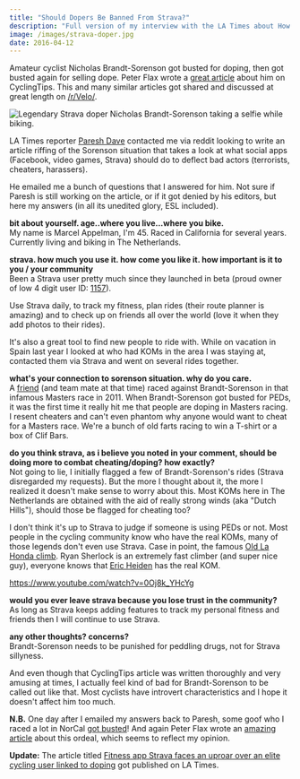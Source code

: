 ```yaml
---
title: "Should Dopers Be Banned From Strava?"
description: "Full version of my interview with the LA Times about How Strava should handle dopers on their platform."
image: /images/strava-doper.jpg
date: 2016-04-12
---
```

Amateur cyclist Nicholas Brandt-Sorenson got busted for doping, then got busted again for selling dope. Peter Flax wrote a [great article](http://cyclingtips.com/2016/03/who-is-thorfinn-sassquatch-the-mysterious-case-of-a-los-angeles-strava-legend/) about him on CyclingTips. This and many similar articles got shared and discussed at great length on [/r/Velo/](https://www.reddit.com/r/Velo/).

![Legendary Strava doper Nicholas Brandt-Sorenson taking a selfie while biking.](/images/strava-doper.jpg)

LA Times reporter [Paresh Dave](http://www.latimes.com/local/la-bio-paresh-dave-staff.html) contacted me via reddit looking to write an article riffing of the Sorenson situation that takes a look at what social apps (Facebook, video games, Strava) should do to deflect bad actors (terrorists, cheaters, harassers).

He emailed me a bunch of questions that I answered for him. Not sure if Paresh is still working on the article, or if it got denied by his editors, but here my answers (in all its unedited glory, ESL included).

**bit about yourself. age..where you live...where you bike.**  
My name is Marcel Appelman, I'm 45. Raced in California for several years. Currently living and biking in The Netherlands.

**strava. how much you use it. how come you like it. how important is it to you / your community**  
Been a Strava user pretty much since they launched in beta (proud owner of low 4 digit user ID: [1157](https://www.strava.com/athletes/1157)).

Use Strava daily, to track my fitness, plan rides (their route planner is amazing) and to check up on friends all over the world (love it when they add photos to their rides).

It's also a great tool to find new people to ride with. While on vacation in Spain last year I looked at who had KOMs in the area I was staying at, contacted them via Strava and went on several rides together.

**what's your connection to sorenson situation. why do you care.**  
A [friend](https://twitter.com/wednesdaynight) (and team mate at that time) raced against Brandt-Sorenson in that infamous Masters race in 2011. When Brandt-Sorenson got busted for PEDs, it was the first time it really hit me that people are doping in Masters racing. I resent cheaters and can't even phantom why anyone would want to cheat for a Masters race. We're a bunch of old farts racing to win a T-shirt or a box of Clif Bars.

**do you think strava, as i believe you noted in your comment, should be doing more to combat cheating/doping? how exactly?**  
Not going to lie, I initially flagged a few of Brandt-Sorenson's rides (Strava disregarded my requests). But the more I thought about it, the more I realized it doesn't make sense to worry about this. Most KOMs here in The Netherlands are obtained with the aid of really strong winds (aka "Dutch Hills"), should those be flagged for cheating too?

I don't think it's up to Strava to judge if someone is using PEDs or not. Most people in the cycling community know who have the real KOMs, many of those legends don't even use Strava. Case in point, the famous [Old La Honda climb](https://www.strava.com/segments/8109834). Ryan Sherlock is an extremely fast climber (and super nice guy), everyone knows that [Eric Heiden](https://en.wikipedia.org/wiki/Eric_Heiden) has the real KOM.

https://www.youtube.com/watch?v=0Oj8k_YHcYg

**would you ever leave strava because you lose trust in the community?**  
As long as Strava keeps adding features to track my personal fitness and friends then I will continue to use Strava.

**any other thoughts? concerns?**  
Brandt-Sorenson needs to be punished for peddling drugs, not for Strava sillyness.

And even though that CyclingTips article was written thoroughly and very amusing at times, I actually feel kind of bad for Brandt-Sorenson to be called out like that. Most cyclists have introvert characteristics and I hope it doesn't affect him too much.

**N.B.** One day after I emailed my answers back to Paresh, some goof who I raced a lot in NorCal [got busted](http://www.usada.org/michael-buckley-accepts-sanction/)! And again Peter Flax wrote an [amazing article](http://cyclingtips.com/2016/04/the-curious-case-of-oscar74-how-usada-nabbed-a-masters-doper/) about this ordeal, which seems to reflect my opinion.

**Update:** The article titled [Fitness app Strava faces an uproar over an elite cycling user linked to doping](https://www.latimes.com/business/la-fi-tn-strava-dopers-20160415-story.html) got published on LA Times. 
